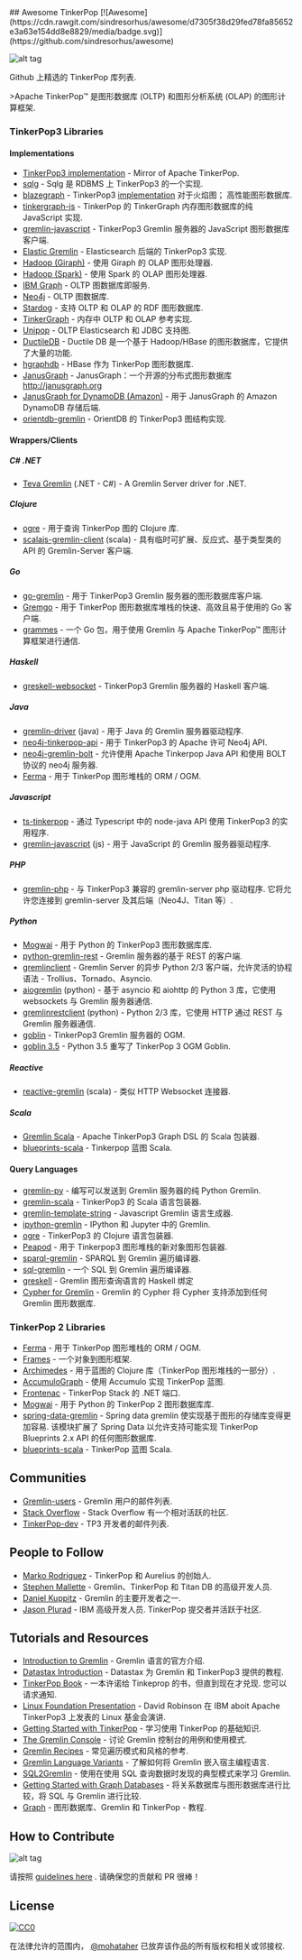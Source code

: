 <div class="github-widget" data-repo="mohataher/awesome-tinkerpop"></div>
## Awesome TinkerPop [![Awesome](https://cdn.rawgit.com/sindresorhus/awesome/d7305f38d29fed78fa85652e3a63e154dd8e8829/media/badge.svg)](https://github.com/sindresorhus/awesome)

![alt tag](https://raw.githubusercontent.com/mohataher/awesome-tinkerpop/master/tinkerpop-splash.png)


Github 上精选的 TinkerPop 库列表.

&gt;Apache TinkerPop™ 是图形数据库 (OLTP) 和图形分析系统 (OLAP) 的图形计算框架.


### <A NAME="tinkerpop3"></A>TinkerPop3 Libraries
#### <A NAME="tinkerpop3-implementations"></A>Implementations
* [TinkerPop3 implementation](https://github.com/apache/tinkerpop) - Mirror of Apache TinkerPop.
* [sqlg](https://github.com/pietermartin/sqlg) - Sqlg 是 RDBMS 上 TinkerPop3 的一个实现.
* [blazegraph](https://github.com/blazegraph/database) - TinkerPop3 [implementation](https://github.com/blazegraph/tinkerpop3) 对于火焰图； 高性能图形数据库.
* [tinkergraph-js](https://github.com/jbmusso/tinkergraph-js) - TinkerPop 的 TinkerGraph 内存图形数据库的纯 JavaScript 实现.
* [gremlin-javascript](https://github.com/jbmusso/gremlin-javascript) - TinkerPop3 Gremlin 服务器的 JavaScript 图形数据库客户端.
* [Elastic Gremlin](https://github.com/rmagen/elastic-gremlin) - Elasticsearch 后端的 TinkerPop3 实现.
* [Hadoop (Giraph)](http://tinkerpop.apache.org/docs/current/reference/#giraphgraphcomputer) - 使用 Giraph 的 OLAP 图形处理器.
* [Hadoop (Spark)](http://tinkerpop.apache.org/docs/current/reference/#sparkgraphcomputer) - 使用 Spark 的 OLAP 图形处理器.
* [IBM Graph](https://console.ng.bluemix.net/catalog/services/ibm-graph/) - OLTP 图数据库即服务.
* [Neo4j](http://tinkerpop.apache.org/docs/currentg/#neo4j-gremlin) - OLTP 图数据库.
* [Stardog](http://stardog.com/) - 支持 OLTP 和 OLAP 的 RDF 图形数据库.
* [TinkerGraph](http://tinkerpop.apache.org/docs/current/reference/#tinkergraph-gremlin) - 内存中 OLTP 和 OLAP 参考实现.
* [Unipop](https://github.com/rmagen/unipop) - OLTP Elasticsearch 和 JDBC 支持图.
* [DuctileDB](https://github.com/PureSolTechnologies/DuctileDB) - Ductile DB 是一个基于 Hadoop/HBase 的图形数据库，它提供了大量的功能.
* [hgraphdb](https://github.com/rayokota/hgraphdb) - HBase 作为 TinkerPop 图形数据库.
* [JanusGraph](https://github.com/JanusGraph/janusgraph) - JanusGraph：一个开源的分布式图形数据库 http://janusgraph.org 
* [JanusGraph for DynamoDB (Amazon)](https://github.com/awslabs/dynamodb-janusgraph-storage-backend) - 用于 JanusGraph 的 Amazon DynamoDB 存储后端.
* [orientdb-gremlin](https://github.com/orientechnologies/orientdb-gremlin) - OrientDB 的 TinkerPop3 图结构实现.


#### <A NAME="wrappers"></A>Wrappers/Clients
##### C# .NET
*   [Teva Gremlin](https://www.nuget.org/packages/Teva.Common.Data.Gremlin/) (.NET - C#) - A Gremlin Server driver for .NET.

##### Clojure
* [ogre](https://github.com/clojurewerkz/ogre) - 用于查询 TinkerPop 图的 Clojure 库.
* [scalajs-gremlin-client](https://github.com/viagraphs/scalajs-gremlin-client) (scala) - 具有临时可扩展、反应式、基于类型类的 API 的 Gremlin-Server 客户端.

##### Go
* [go-gremlin](https://github.com/go-gremlin/gremlin) - 用于 TinkerPop3 Gremlin 服务器的图形数据库客户端.
* [Gremgo](https://github.com/qasaur/gremgo) - 用于 TinkerPop 图形数据库堆栈的快速、高效且易于使用的 Go 客户端.
* [grammes](https://github.com/northwesternmutual/grammes) - 一个 Go 包，用于使用 Gremlin 与 Apache TinkerPop™ 图形计算框架进行通信.

##### Haskell
* [greskell-websocket](https://github.com/debug-ito/greskell) - TinkerPop3 Gremlin 服务器的 Haskell 客户端.

##### Java
* [gremlin-driver](http://tinkerpop.apache.org/docs/current/reference/#connecting-via-java) (java) - 用于 Java 的 Gremlin 服务器驱动程序.
* [neo4j-tinkerpop-api](https://github.com/neo4j-contrib/neo4j-tinkerpop-api) - 用于 TinkerPop3 的 Apache 许可 Neo4j API.
* [neo4j-gremlin-bolt](https://github.com/SteelBridgeLabs/neo4j-gremlin-bolt) - 允许使用 Apache Tinkerpop Java API 和使用 BOLT 协议的 neo4j 服务器.
* [Ferma](https://github.com/Syncleus/Ferma) - 用于 TinkerPop 图形堆栈的 ORM / OGM.

##### Javascript
* [ts-tinkerpop](https://github.com/RedSeal-co/ts-tinkerpop) - 通过 Typescript 中的 node-java API 使用 TinkerPop3 的实用程序.
* [gremlin-javascript](https://github.com/jbmusso/gremlin-javascript) (js) - 用于 JavaScript 的 Gremlin 服务器驱动程序.

##### PHP
* [gremlin-php](https://github.com/PommeVerte/gremlin-php)  - 与 TinkerPop3 兼容的 gremlin-server php 驱动程序. 它将允许您连接到 gremlin-server 及其后端（Neo4J、Titan 等）.

##### Python
* [Mogwai](https://github.com/platinummonkey/mogwai) - 用于 Python 的 TinkerPop3 图形数据库库.
* [python-gremlin-rest](https://github.com/windj007/python-gremlin-rest) - Gremlin 服务器的基于 REST 的客户端.
* [gremlinclient](https://github.com/davebshow/gremlinclient) - Gremlin Server 的异步 Python 2/3 客户端，允许灵活的协程语法 - Trollius、Tornado、Asyncio.
* [aiogremlin](https://github.com/davebshow/aiogremlin) (python) - 基于 asyncio 和 aiohttp 的 Python 3 库，它使用 websockets 与 Gremlin 服务器通信.
* [gremlinrestclient](http://gremlinrestclient.readthedocs.org/en/latest/) (python) - Python 2/3 库，它使用 HTTP 通过 REST 与 Gremlin 服务器通信.
* [goblin](https://github.com/ZEROFAIL/goblin) - TinkerPop3 Gremlin 服务器的 OGM.
* [goblin 3.5](https://github.com/davebshow/goblin) - Python 3.5 重写了 TinkerPop 3 OGM Goblin.

##### Reactive
* [reactive-gremlin](https://github.com/coreyauger/reactive-gremlin) (scala) - 类似 HTTP Websocket 连接器.

##### Scala
* [Gremlin Scala](https://github.com/mpollmeier/gremlin-scala) - Apache TinkerPop3 Graph DSL 的 Scala 包装器.
* [blueprints-scala](https://github.com/anvie/blueprints-scala) - Tinkerpop 蓝图 Scala.

#### <A NAME="qlang"></A>Query Languages
* [gremlin-py](https://github.com/emehrkay/gremlinpy) - 编写可以发送到 Gremlin 服务器的纯 Python Gremlin.
* [gremlin-scala](https://github.com/mpollmeier/gremlin-scala) - TinkerPop3 的 Scala 语言包装器.
* [gremlin-template-string](https://github.com/jbmusso/gremlin-template-string) - Javascript Gremlin 语言生成器.
* [ipython-gremlin](https://github.com/davebshow/ipython-gremlin) - IPython 和 Jupyter 中的 Gremlin.
* [ogre](http://ogre.clojurewerkz.org/) - TinkerPop3 的 Clojure 语言包装器.
* [Peapod](https://github.com/bayofmany/peapod) - 用于 Tinkerpop3 图形堆栈的新对象图形包装器.
* [sparql-gremlin](https://github.com/dkuppitz/sparql-gremlin) - SPARQL 到 Gremlin 遍历编译器.
* [sql-gremlin](https://github.com/twilmes/sql-gremlin) - 一个 SQL 到 Gremlin 遍历编译器.
* [greskell](https://github.com/debug-ito/greskell) - Gremlin 图形查询语言的 Haskell 绑定
* [Cypher for Gremlin](https://github.com/opencypher/cypher-for-gremlin) - Gremlin 的 Cypher 将 Cypher 支持添加到任何 Gremlin 图形数据库.

### <A NAME="tinkerpop2"></A>TinkerPop 2 Libraries
* [Ferma](https://github.com/Syncleus/Ferma) - 用于 TinkerPop 图形堆栈的 ORM / OGM.
* [Frames](https://github.com/tinkerpop/frames) - 一个对象到图形框架.
* [Archimedes](https://github.com/clojurewerkz/archimedes) - 用于蓝图的 Clojure 库（TinkerPop 图形堆栈的一部分）.
* [AccumuloGraph](https://github.com/JHUAPL/AccumuloGraph) - 使用 Accumulo 实现 TinkerPop 蓝图.
* [Frontenac](https://github.com/Loupi/Frontenac) - TinkerPop Stack 的 .NET 端口.
* [Mogwai](https://github.com/platinummonkey/mogwai) - 用于 Python 的 TinkerPop 2 图形数据库库.
* [spring-data-gremlin](https://github.com/gjrwebber/spring-data-gremlin)  - Spring data gremlin 使实现基于图形的存储库变得更加容易. 该模块扩展了 Spring Data 以允许支持可能实现 TinkerPop Blueprints 2.x API 的任何图形数据库.
* [blueprints-scala](https://github.com/anvie/blueprints-scala) - TinkerPop 蓝图 Scala.

## <A NAME="communites"></A>Communities
* [Gremlin-users](https://groups.google.com/forum/#!forum/gremlin-users) - Gremlin 用户的邮件列表.
* [Stack Overflow](http://stackoverflow.com/questions/tagged/tinkerpop3) - Stack Overflow 有一个相对活跃的社区.
* [TinkerPop-dev](http://mail-archives.apache.org/mod_mbox/incubator-tinkerpop-dev/) - TP3 开发者的邮件列表.

## <A NAME="people-to-follow"></A>People to Follow 
* [Marko Rodriguez](https://markorodriguez.com/) - TinkerPop 和 Aurelius 的创始人.
* [Stephen Mallette](https://twitter.com/spmallette?lang=en-gb) - Gremlin、TinkerPop 和 Titan DB 的高级开发人员.
* [Daniel Kuppitz](https://about.me/daniel.kuppitz) - Gremlin 的主要开发者之一.
* [Jason Plurad](https://github.com/pluradj)  - IBM 高级开发人员.  TinkerPop 提交者并活跃于社区.

## <A NAME="tutorials-and-resources"></A>Tutorials and Resources
* [Introduction to Gremlin](http://tinkerpop.apache.org/gremlin.html) - Gremlin 语言的官方介绍.
* [Datastax Introduction](https://academy.datastax.com/resources/getting-started-tinkerpop-and-gremlin) - Datastax 为 Gremlin 和 TinkerPop3 提供的教程.
* [TinkerPop Book](http://www.tinkerpopbook.com/)  - 一本许诺给 Tinkeprop 的书，但直到现在才兑现. 您可以请求通知.
* [Linux Foundation Presentation](http://events.linuxfoundation.org/sites/events/files/slides/ApacheCon2015TinkerPop3.pdf) - David Robinson 在 IBM aboit Apache TinkerPop3 上发表的 Linux 基金会演讲.
* [Getting Started with TinkerPop](http://tinkerpop.apache.org/docs/current/tutorials/getting-started/) - 学习使用 TinkerPop 的基础知识.
* [The Gremlin Console](http://tinkerpop.apache.org/docs/current/tutorials/the-gremlin-console/) - 讨论 Gremlin 控制台的用例和使用模式.
* [Gremlin Recipes](http://tinkerpop.apache.org/docs/3.2.1-SNAPSHOT/recipes/) - 常见遍历模式和风格的参考.
* [Gremlin Language Variants](http://tinkerpop.apache.org/docs/3.2.1-SNAPSHOT/tutorials/gremlin-language-variants/) - 了解如何将 Gremlin 嵌入宿主编程语言.
* [SQL2Gremlin](http://sql2gremlin.com/) - 使用在使用 SQL 查询数据时发现的典型模式来学习 Gremlin.
* [Getting Started with Graph Databases](https://academy.datastax.com/demos/getting-started-graph-databases) - 将关系数据库与图形数据库进行比较，将 SQL 与 Gremlin 进行比较.
* [Graph](https://github.com/krlawrence/graph) - 图形数据库、Gremlin 和 TinkerPop - 教程.


## <A NAME="contributing"></A>How to Contribute
![alt tag](https://raw.githubusercontent.com/mohataher/awesome-tinkerpop/master/awesome-tinkerpop.jpg)

请按照 [guidelines here](https://github.com/mohataher/awesome-tinkerpop/blob/master/contributing.md) . 请确保您的贡献和 PR 很棒！

## <A NAME="license"></A>License
[![CC0](https://licensebuttons.net/p/zero/1.0/88x31.png)](http://creativecommons.org/publicdomain/zero/1.0/)

在法律允许的范围内， [@mohataher](https://github.com/mohataher) 已放弃该作品的所有版权和相关或邻接权.
